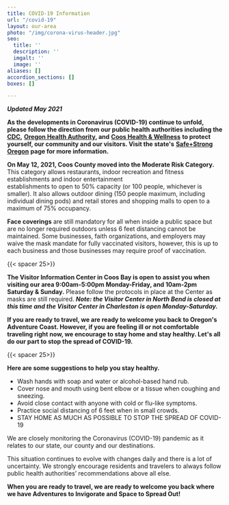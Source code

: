 ```yaml
---
title: COVID-19 Information
url: "/covid-19"
layout: our-area
photo: "/img/corona-virus-header.jpg"
seo:
  title: ''
  description: ''
  imgalt: ''
  image: ''
aliases: []
accordion_sections: []
boxes: []

---
```

**_Updated May 2021_**

**As the developments in Coronavirus (COVID-19) continue to unfold, please follow the direction from our public health authorities including the** [**CDC**](https://www.cdc.gov/coronavirus/2019-ncov/index.html)**,** [**Oregon Health Authority**](https://www.oregon.gov/oha/pages/index.aspx)**, and** [**Coos Health & Wellness**](https://cooshealthandwellness.org/) **to protect yourself, our community and our visitors. Visit the state's** [**Safe+Strong Oregon**](https://www.safestrongoregon.org/) **page for more information.**

**On May 12, 2021, Coos County moved into the Moderate Risk Category.** This category allows restaurants, indoor recreation and fitness establishments and indoor entertainment  
establishments to open to 50% capacity (or 100 people, whichever is smaller). It also allows outdoor dining (150 people maximum, including individual dining pods) and retail stores and shopping malls to open to a maximum of 75% occupancy.

**Face coverings** are still mandatory for all when inside a public space but are no longer required outdoors unless 6 feet distancing cannot be maintained. Some businesses, faith organizations, and employers may waive the mask mandate for fully vaccinated visitors, however, this is up to each business and those businesses may require proof of vaccination.

{{< spacer 25>}}

**The Visitor Information Center in Coos Bay is open to assist you when visiting our area 9:00am-5:00pm Monday-Friday, and 10am-2pm Saturday & Sunday.** Please follow the protocols in place at the Center as masks are still required. **_Note: the Visitor Center in North Bend is closed at this time and the Visitor Center in Charleston is open Monday-Saturday._** 

**If you are ready to travel, we are ready to welcome you back to Oregon's Adventure Coast. However, if you are feeling ill or not comfortable traveling right now, we encourage to stay home and stay healthy. Let's all do our part to stop the spread of COVID-19.**

{{< spacer 25>}}

**Here are some suggestions to help you stay healthy.**

* Wash hands with soap and water or alcohol-based hand rub.
* Cover nose and mouth using bent elbow or a tissue when coughing and sneezing.
* Avoid close contact with anyone with cold or flu-like symptoms.
* Practice social distancing of 6 feet when in small crowds.
* STAY HOME AS MUCH AS POSSIBLE TO STOP THE SPREAD OF COVID-19

We are closely monitoring the Coronavirus (COVID-19) pandemic as it relates to our state, our county and our destinations.

This situation continues to evolve with changes daily and there is a lot of uncertainty. We strongly encourage residents and travelers to always follow public health authorities’ recommendations above all else.

**When you are ready to travel, we are ready to welcome you back where we have Adventures to Invigorate and Space to Spread Out!**